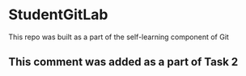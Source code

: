 # StudentGitLab
This repo was built as a part of the self-learning component of Git

## This comment was added as a part of Task 2
